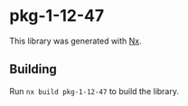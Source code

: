 # pkg-1-12-47

This library was generated with [Nx](https://nx.dev).

## Building

Run `nx build pkg-1-12-47` to build the library.
